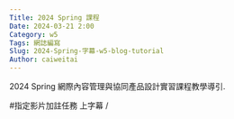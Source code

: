 ```yaml
---
Title: 2024 Spring 課程
Date: 2024-03-21 2:00
Category: w5
Tags: 網誌編寫
Slug: 2024-Spring-字幕-w5-blog-tutorial
Author: caiweitai
---
```


2024 Spring 網際內容管理與協同產品設計實習課程教學導引.

<!-- PELICAN_END_SUMMARY -->
#指定影片加註任務
上字幕
/